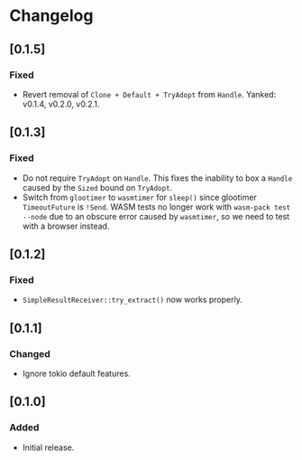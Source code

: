 # Changelog

## [0.1.5]

### Fixed

- Revert removal of `Clone + Default + TryAdopt` from `Handle`. Yanked: v0.1.4, v0.2.0, v0.2.1.


## [0.1.3]

### Fixed

- Do not require `TryAdopt` on `Handle`. This fixes the inability to box a `Handle` caused by the `Sized` bound on `TryAdopt`.
- Switch from `glootimer` to `wasmtimer` for `sleep()` since glootimer `TimeoutFuture` is `!Send`. WASM tests no longer work with `wasm-pack test --node` due to an obscure error caused by `wasmtimer`, so we need to test with a browser instead.


## [0.1.2]

### Fixed

- `SimpleResultReceiver::try_extract()` now works properly.


## [0.1.1]

### Changed

- Ignore tokio default features.


## [0.1.0]

### Added

- Initial release.
